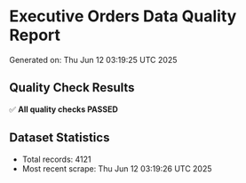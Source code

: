 # Executive Orders Data Quality Report
Generated on: Thu Jun 12 03:19:25 UTC 2025

## Quality Check Results
✅ **All quality checks PASSED**

## Dataset Statistics
- Total records: 4121
- Most recent scrape: Thu Jun 12 03:19:26 UTC 2025
